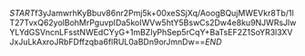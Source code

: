 $START$f3yJamwrhKyBbuv86nr2Pmj5k+00xeSSjXq/AoogBQujMWEVkr8Tb/1lT27TvxQ62yolBohMrPguvpIDa5koIWVw5htY5BswCs2Dw4e8ku9NJWRsJlwYLYdGSVncnLFsstNWEdCYyG+1mBZlyPhSep5rCqY+BaTsEF2Z1SoYR3l3XVJxJuLkAxroJRbFDffzqba6flRUL0aBDn9orJmnDw==$END$